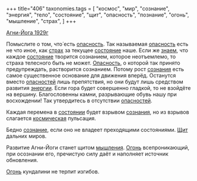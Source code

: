 +++
title="406"
taxonomies.tags = [
 "космос",
 "мир",
 "сознание",
 "энергия",
 "тело",
 "состояние",
 "щит",
 "опасность",
 "познание",
 "огонь",
 "мышление",
 "страх",
]
+++

[Агни-Йога 1929г](/agni/1929)

Помыслите о том, что́ есть [опасность](/tags/опасность). Так называемая [опасность](/tags/опасность) есть не что иное, как [страх](/tags/страх) за текущее [состояние](/tags/состояние) наше. Если же [знаем](/tags/познание), что каждое [состояние](/tags/состояние) творится сознанием, которое неотъемлемо, то страха телесного быть не может. [Опасность](/tags/опасность), о которой так принято предупреждать, растворится сознанием. Потому рост [сознания](/tags/сознание) есть самое существенное основание для движения вперёд. Останутся вместо [опасностей](/tags/опасность) лишь препятствия, но они будут лишь средством развития [энергии](/tags/энергия). Если гора будет совершенно гладкой, то не взойдёте на вершину. Благословенны камни, разрывающие обувь нашу при восхождении! Так утвердитесь в отсутствии [опасностей](/tags/опасность).   

Каждая перемена в [состоянии](/tags/состояние) будет взрывом [сознания](/tags/сознание), но из взрывов слагается [космическая](/tags/космос) пульсация.   

Бедно [сознание](/tags/сознание), если оно не владеет преходящими состояниями. [Щит](/tags/тело) дальних миров.   

Развитие Агни-Йоги станет щитом [мышления](/tags/мышление). [Огонь](/tags/огонь) всепроникающий, при осознании его, пречистую силу даёт и наполняет источник обновления.   

[Огонь](/tags/огонь) кундалини не терпит изгибов.